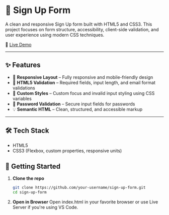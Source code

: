 # 🔐 Sign Up Form

A clean and responsive Sign Up form built with HTML5 and CSS3. This project focuses on form structure, accessibility, client-side validation, and user experience using modern CSS techniques.

🔗 [Live Demo](https://abdulkarimmziya.github.io/odin_sign_up_form/)

---

## ✨ Features

- 📱 **Responsive Layout** – Fully responsive and mobile-friendly design
- 🧾 **HTML5 Validation** – Required fields, input length, and email format validations
- 🎨 **Custom Styles** – Custom focus and invalid input styling using CSS variables
- 🔐 **Password Validation** – Secure input fields for passwords
- 💡 **Semantic HTML** – Clean, structured, and accessible markup

---

## 🛠️ Tech Stack

- HTML5
- CSS3 (Flexbox, custom properties, responsive units)

## 🚀 Getting Started

1. **Clone the repo**
   ```bash
   git clone https://github.com/your-username/sign-up-form.git
   cd sign-up-form

2. **Open in Browser**
   Open index.html in your favorite browser or use Live Server if you're using VS Code.
